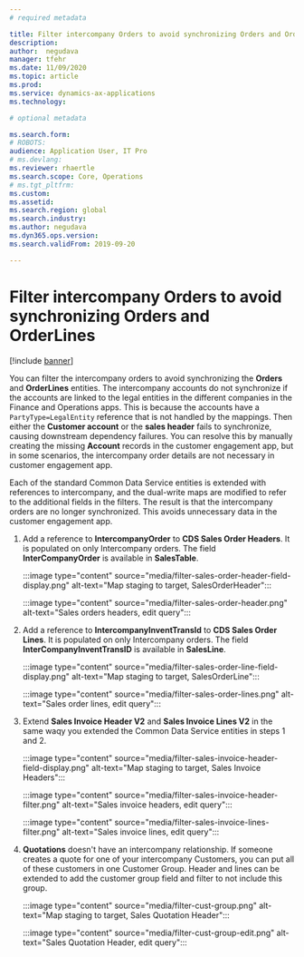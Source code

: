 ```yaml
---
# required metadata

title: Filter intercompany Orders to avoid synchronizing Orders and OrderLines
description: 
author:  negudava
manager: tfehr
ms.date: 11/09/2020
ms.topic: article
ms.prod: 
ms.service: dynamics-ax-applications
ms.technology: 

# optional metadata

ms.search.form: 
# ROBOTS: 
audience: Application User, IT Pro
# ms.devlang: 
ms.reviewer: rhaertle
ms.search.scope: Core, Operations
# ms.tgt_pltfrm: 
ms.custom: 
ms.assetid: 
ms.search.region: global
ms.search.industry: 
ms.author: negudava
ms.dyn365.ops.version: 
ms.search.validFrom: 2019-09-20

---
```


# Filter intercompany Orders to avoid synchronizing Orders and OrderLines

[!include [banner](../../includes/banner.md)]

You can filter the intercompany orders to avoid synchronizing the **Orders** and **OrderLines** entities. The intercompany accounts do not synchronize if the accounts are linked to the legal entities in the different companies in the Finance and Operations apps. This is because the accounts have a `PartyType=LegalEntity` reference that is not handled by the mappings. Then either the **Customer account** or the **sales header** fails to synchronize, causing downstream dependency failures. You can resolve this by manually creating the missing **Account** records in the customer engagement app, but in some scenarios, the intercompany order details are not necessary in customer engagement app.

Each of the standard Common Data Service entities is extended with references to intercompany, and the dual-write maps are modified to refer to the additional fields in the filters. The result is that the intercompany orders are no longer synchronized. This avoids unnecessary data in the customer engagement app.

1. Add a reference to **IntercompanyOrder** to **CDS Sales Order Headers**. It is populated on only Intercompany orders. The field **InterCompanyOrder** is available in **SalesTable**.

    :::image type="content" source="media/filter-sales-order-header-field-display.png" alt-text="Map staging to target, SalesOrderHeader":::

    :::image type="content" source="media/filter-sales-order-header.png" alt-text="Sales orders headers, edit query":::

2. Add a reference to **IntercompanyInventTransId** to **CDS Sales Order Lines**.  It is populated on only Intercompany orders. The field **InterCompanyInventTransID** is available in **SalesLine**.

    :::image type="content" source="media/filter-sales-order-line-field-display.png" alt-text="Map staging to target, SalesOrderLine":::

    :::image type="content" source="media/filter-sales-order-lines.png" alt-text="Sales order lines, edit query":::

3. Extend **Sales Invoice Header V2** and **Sales Invoice Lines V2** in the same waqy you extended the Common Data Service entities in steps 1 and 2.

    :::image type="content" source="media/filter-sales-invoice-header-field-display.png" alt-text="Map staging to target, Sales Invoice Headers":::

    :::image type="content" source="media/filter-sales-invoice-header-filter.png" alt-text="Sales invoice headers, edit query":::

    :::image type="content" source="media/filter-sales-invoice-lines-filter.png" alt-text="Sales invoice lines, edit query":::

4. **Quotations** doesn't have an intercompany relationship. If someone creates a quote for one of your intercompany Customers, you can put all of these customers in one Customer Group.  Header and lines can be extended to add the customer group field and filter to not include this group.

    :::image type="content" source="media/filter-cust-group.png" alt-text="Map staging to target, Sales Quotation Header":::

    :::image type="content" source="media/filter-cust-group-edit.png" alt-text="Sales Quotation Header, edit query":::

